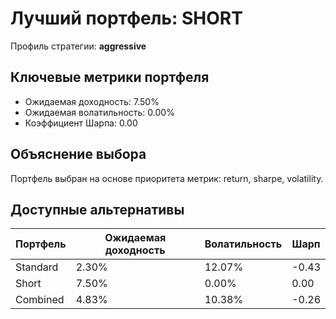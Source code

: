 # Лучший портфель: SHORT

Профиль стратегии: **aggressive**

## Ключевые метрики портфеля

- Ожидаемая доходность: 7.50%
- Ожидаемая волатильность: 0.00%
- Коэффициент Шарпа: 0.00

## Объяснение выбора

Портфель выбран на основе приоритета метрик: return, sharpe, volatility.

## Доступные альтернативы

| Портфель | Ожидаемая доходность | Волатильность | Шарп |
|----------|----------------------|---------------|------|
| Standard | 2.30% | 12.07% | -0.43 |
| Short | 7.50% | 0.00% | 0.00 |
| Combined | 4.83% | 10.38% | -0.26 |
